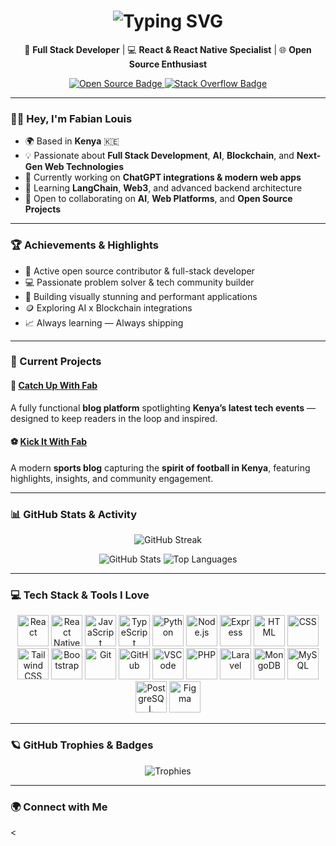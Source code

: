 <!-- ✨ Animated Typing Intro -->
<h1 align="center">
  <img src="https://readme-typing-svg.herokuapp.com?font=Fira+Code&pause=1000&color=00C2CB&center=true&vCenter=true&width=600&lines=👋+Hey,+I'm+Fabian+Louis;🚀+Full+Stack+Developer;⚛️+React+%7C+React+Native+Specialist;🌍+Tech+Enthusiast+from+Kenya;🎯+Building+impactful+digital+experiences" alt="Typing SVG" />
</h1>

<p align="center">
  🚀 <strong>Full Stack Developer</strong> | 💻 <strong>React & React Native Specialist</strong> | 🌐 <strong>Open Source Enthusiast</strong>
</p>

<p align="center">
  <a href="https://committers.top/india_private" target="_blank">
    <img src="https://img.shields.io/badge/Active-Open%20Source%20Contributor-blue?style=for-the-badge" alt="Open Source Badge"/>
  </a>
  <a href="https://stackoverflow.com" target="_blank">
    <img src="https://img.shields.io/badge/StackOverflow-Active%20Contributor-brightgreen?style=for-the-badge" alt="Stack Overflow Badge"/>
  </a>
</p>

---

### 🧑‍💻 Hey, I'm Fabian Louis

- 🌍 Based in **Kenya** 🇰🇪  
- 💡 Passionate about **Full Stack Development**, **AI**, **Blockchain**, and **Next-Gen Web Technologies**  
- 🔭 Currently working on **ChatGPT integrations & modern web apps**  
- 🌱 Learning **LangChain**, **Web3**, and advanced backend architecture  
- 🤝 Open to collaborating on **AI**, **Web Platforms**, and **Open Source Projects**

---

### 🏆 Achievements & Highlights

- 🏅 Active open source contributor & full-stack developer  
- 💻 Passionate problem solver & tech community builder  
- 🚀 Building visually stunning and performant applications  
- 🪙 Exploring AI x Blockchain integrations  
- 📈 Always learning — Always shipping

---

### 🚀 Current Projects

#### 📰 [Catch Up With Fab](https://catchupwithfab.lovable.app/)
A fully functional **blog platform** spotlighting **Kenya’s latest tech events** — designed to keep readers in the loop and inspired.

#### ⚽ [Kick It With Fab](https://kickitwithfab.bolt.host/)
A modern **sports blog** capturing the **spirit of football in Kenya**, featuring highlights, insights, and community engagement.

---

### 📊 GitHub Stats & Activity

<p align="center">
  <img src="https://streak-stats.demolab.com?user=fabianlouis&theme=tokyonight&hide_border=true" alt="GitHub Streak"/>
</p>

<p align="center">
  <img src="https://github-readme-stats.vercel.app/api?username=fabianlouis&show_icons=true&theme=tokyonight&hide_border=true" alt="GitHub Stats"/>
  <img src="https://github-readme-stats.vercel.app/api/top-langs/?username=fabianlouis&layout=compact&theme=tokyonight&hide_border=true" alt="Top Languages"/>
</p>

---

### 💻 Tech Stack & Tools I Love

<p align="center">
  <img src="https://cdn.jsdelivr.net/gh/devicons/devicon/icons/react/react-original.svg" height="50" alt="React" class="bounce"/>
  <img src="https://cdn.jsdelivr.net/gh/devicons/devicon/icons/react/react-original.svg" height="50" alt="React Native" class="bounce"/>
  <img src="https://cdn.jsdelivr.net/gh/devicons/devicon/icons/javascript/javascript-original.svg" height="50" alt="JavaScript" class="bounce"/>
  <img src="https://cdn.jsdelivr.net/gh/devicons/devicon/icons/typescript/typescript-original.svg" height="50" alt="TypeScript" class="bounce"/>
  <img src="https://cdn.jsdelivr.net/gh/devicons/devicon/icons/python/python-original.svg" height="50" alt="Python" class="bounce"/>
  <img src="https://cdn.jsdelivr.net/gh/devicons/devicon/icons/nodejs/nodejs-original.svg" height="50" alt="Node.js" class="bounce"/>
  <img src="https://cdn.jsdelivr.net/gh/devicons/devicon/icons/express/express-original.svg" height="50" alt="Express" class="bounce"/>
  <img src="https://cdn.jsdelivr.net/gh/devicons/devicon/icons/html5/html5-original.svg" height="50" alt="HTML" class="bounce"/>
  <img src="https://cdn.jsdelivr.net/gh/devicons/devicon/icons/css3/css3-original.svg" height="50" alt="CSS" class="bounce"/>
  <img src="https://www.vectorlogo.zone/logos/tailwindcss/tailwindcss-icon.svg" height="50" alt="Tailwind CSS" class="bounce"/>
  <img src="https://cdn.jsdelivr.net/gh/devicons/devicon/icons/bootstrap/bootstrap-original.svg" height="50" alt="Bootstrap" class="bounce"/>
  <img src="https://cdn.jsdelivr.net/gh/devicons/devicon/icons/git/git-original.svg" height="50" alt="Git" class="bounce"/>
  <img src="https://cdn.jsdelivr.net/gh/devicons/devicon/icons/github/github-original.svg" height="50" alt="GitHub" class="bounce"/>
  <img src="https://cdn.jsdelivr.net/gh/devicons/devicon/icons/vscode/vscode-original.svg" height="50" alt="VSCode" class="bounce"/>
  <img src="https://cdn.jsdelivr.net/gh/devicons/devicon/icons/php/php-original.svg" height="50" alt="PHP" class="bounce"/>
  <img src="https://cdn.jsdelivr.net/gh/devicons/devicon/icons/laravel/laravel-original.svg" height="50" alt="Laravel" class="bounce"/>
  <img src="https://cdn.jsdelivr.net/gh/devicons/devicon/icons/mongodb/mongodb-original.svg" height="50" alt="MongoDB" class="bounce"/>
  <img src="https://cdn.jsdelivr.net/gh/devicons/devicon/icons/mysql/mysql-original.svg" height="50" alt="MySQL" class="bounce"/>
  <img src="https://cdn.jsdelivr.net/gh/devicons/devicon/icons/postgresql/postgresql-original.svg" height="50" alt="PostgreSQL" class="bounce"/>
  <img src="https://cdn.jsdelivr.net/gh/devicons/devicon/icons/figma/figma-original.svg" height="50" alt="Figma" class="bounce"/>
</p>

<!-- Bounce Animation -->
<style>
.bounce {
  display:inline-block;
  animation: bounce 2s infinite;
}
@keyframes bounce {
  0%, 20%, 50%, 80%, 100% {transform: translateY(0);}
  40% {transform: translateY(-10px);}
  60% {transform: translateY(-5px);}
}
</style>

---

### 🪐 GitHub Trophies & Badges

<p align="center">
  <img src="https://github-profile-trophy.vercel.app/?username=fabianlouis&theme=tokyonight&no-frame=true&row=1&column=6" alt="Trophies"/>
</p>

---

### 🌍 Connect with Me

<
